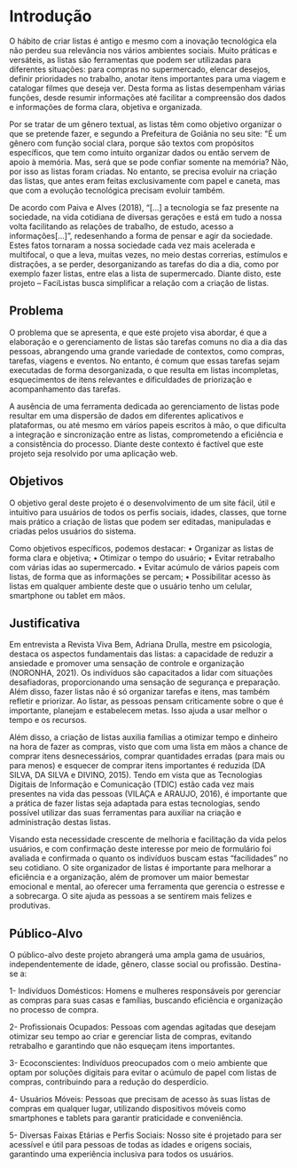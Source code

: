 # Introdução

O hábito de criar listas é antigo e mesmo com a inovação tecnológica ela não perdeu sua
relevância nos vários ambientes sociais. Muito práticas e versáteis, as listas são
ferramentas que podem ser utilizadas para diferentes situações: para compras no
supermercado, elencar desejos, definir prioridades no trabalho, anotar itens importantes
para uma viagem e catalogar filmes que deseja ver. Desta forma as listas desempenham
várias funções, desde resumir informações até facilitar a compreensão dos dados e
informações de forma clara, objetiva e organizada.

Por se tratar de um gênero textual, as listas têm como objetivo organizar o que se pretende
fazer, e segundo a Prefeitura de Goiânia no seu site: "É um gênero com função social clara,
porque são textos com propósitos específicos, que tem como intuito organizar dados ou
então servem de apoio à memória. Mas, será que se pode confiar somente na memória?
Não, por isso as listas foram criadas. No entanto, se precisa evoluir na criação das listas,
que antes eram feitas exclusivamente com papel e caneta, mas que com a evolução
tecnológica precisam evoluir também.

De acordo com Paiva e Alves (2018), “[...] a tecnologia se faz presente na sociedade, na
vida cotidiana de diversas gerações e está em tudo a nossa volta facilitando as relações de
trabalho, de estudo, acesso a informações[...]”, redesenhando a forma de pensar e agir da
sociedade. Estes fatos tornaram a nossa sociedade cada vez mais acelerada e multifocal, o
que a leva, muitas vezes, no meio destas correrias, estímulos e distrações, a se perder,
desorganizando as tarefas do dia a dia, como por exemplo fazer listas, entre elas a lista de
supermercado. Diante disto, este projeto – FaciListas busca simplificar a relação com a
criação de listas.

## Problema
O problema que se apresenta, e que este projeto visa abordar, é que a elaboração e o
gerenciamento de listas são tarefas comuns no dia a dia das pessoas, abrangendo uma
grande variedade de contextos, como compras, tarefas, viagens e eventos. No entanto, é
comum que essas tarefas sejam executadas de forma desorganizada, o que resulta em
listas incompletas, esquecimentos de itens relevantes e dificuldades de priorização e
acompanhamento das tarefas.

A ausência de uma ferramenta dedicada ao gerenciamento de listas pode resultar em uma
dispersão de dados em diferentes aplicativos e plataformas, ou até mesmo em vários
papeis escritos à mão, o que dificulta a integração e sincronização entre as listas,
comprometendo a eficiência e a consistência do processo. Diante deste contexto é factível
que este projeto seja resolvido por uma aplicação web.

## Objetivos

O objetivo geral deste projeto é o desenvolvimento de um site fácil, útil e intuitivo para
usuários de todos os perfis sociais, idades, classes, que torne mais prático a criação de
listas que podem ser editadas, manipuladas e criadas pelos usuários do sistema.

Como objetivos específicos, podemos destacar:
• Organizar as listas de forma clara e objetiva;
• Otimizar o tempo do usuário;
• Evitar retrabalho com várias idas ao supermercado.
• Evitar acúmulo de vários papeis com listas, de forma que as informações se percam;
• Possibilitar acesso às listas em qualquer ambiente deste que o usuário tenho um
celular, smartphone ou tablet em mãos.

## Justificativa

Em entrevista a Revista Viva Bem, Adriana Drulla, mestre em psicologia, destaca os aspectos fundamentais das listas: a capacidade de reduzir a ansiedade e promover uma sensação de controle e organização
(NORONHA, 2021). Os indivíduos são capacitados a lidar com situações desafiadoras,
proporcionando uma sensação de segurança e preparação. Além disso, fazer listas não é
só organizar tarefas e itens, mas também refletir e priorizar. Ao listar, as pessoas pensam
criticamente sobre o que é importante, planejam e estabelecem metas. Isso ajuda a usar
melhor o tempo e os recursos.

Além disso, a criação de listas auxilia famílias a otimizar tempo e dinheiro na hora de fazer
as compras, visto que com uma lista em mãos a chance de comprar itens desnecessários,
comprar quantidades erradas (para mais ou para menos) e esquecer de comprar itens
importantes é reduzida (DA SILVA, DA SILVA e DIVINO, 2015). Tendo em vista que as
Tecnologias Digitais de Informação e Comunicação (TDIC) estão cada vez mais presentes
na vida das pessoas (VILAÇA e ARAUJO, 2016), é importante que a prática de fazer listas
seja adaptada para estas tecnologias, sendo possível utilizar das suas ferramentas para
auxiliar na criação e administração destas listas.

Visando esta necessidade crescente de melhoria e facilitação da vida pelos usuários, e com
confirmação deste interesse por meio de formulário foi avaliada e confirmada o quanto os
indivíduos buscam estas “facilidades” no seu cotidiano. O site organizador de listas é
importante para melhorar a eficiência e a organização, além de promover um maior bemestar
emocional e mental, ao oferecer uma ferramenta que gerencia o estresse e a
sobrecarga. O site ajuda as pessoas a se sentirem mais felizes e produtivas.

## Público-Alvo

O público-alvo deste projeto abrangerá uma ampla gama de usuários, independentemente
de idade, gênero, classe social ou profissão. Destina-se a:

1- Indivíduos Domésticos: Homens e mulheres responsáveis por gerenciar as compras para
suas casas e famílias, buscando eficiência e organização no processo de compra.

2- Profissionais Ocupados: Pessoas com agendas agitadas que desejam otimizar seu
tempo ao criar e gerenciar lista de compras, evitando retrabalho e garantindo que não
esqueçam itens importantes.

3- Ecoconscientes: Indivíduos preocupados com o meio ambiente que optam por soluções
digitais para evitar o acúmulo de papel com listas de compras, contribuindo para a redução
do desperdício.

4- Usuários Móveis: Pessoas que precisam de acesso às suas listas de compras em
qualquer lugar, utilizando dispositivos móveis como smartphones e tablets para garantir
praticidade e conveniência.

5- Diversas Faixas Etárias e Perfis Sociais: Nosso site é projetado para ser acessível e útil
para pessoas de todas as idades e origens sociais, garantindo uma experiência inclusiva
para todos os usuários.